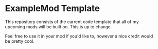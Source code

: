 # ExampleMod Template
This repository consists of the current code template that all of my upcoming mods will be built on. This is up to change.

Feel free to use it in your mod if you'd like to, however a nice credit would be pretty cool.